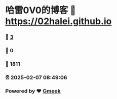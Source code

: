 # 哈雷0V0的博客 :link: https://02halei.github.io 
### :page_facing_up: [3](https://02halei.github.io/tag.html) 
### :speech_balloon: 0 
### :hibiscus: 1811 
### :alarm_clock: 2025-02-07 08:49:06 
### Powered by :heart: [Gmeek](https://github.com/Meekdai/Gmeek)
